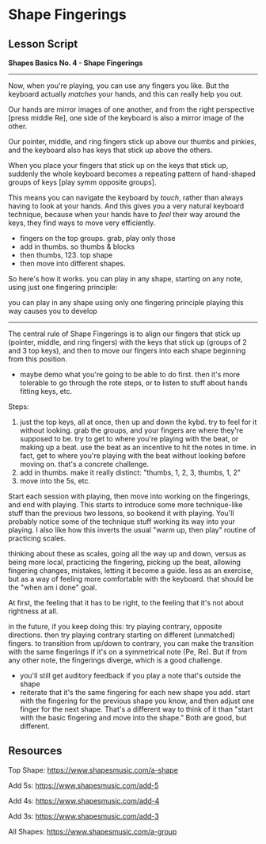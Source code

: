 # Shape Fingerings

## Lesson Script

**Shapes Basics No. 4 - Shape Fingerings**

---

Now, when you're playing, you can use any fingers you like. But the keyboard actually _matches_ your hands, and this can really help you out.

Our hands are mirror images of one another, and from the right perspective [press middle Re], one side of the keyboard is also a mirror image of the other.

Our pointer, middle, and ring fingers stick up above our thumbs and pinkies, and the keyboard also has keys that stick up above the others.

When you place your fingers that stick up on the keys that stick up, suddenly the whole keyboard becomes a repeating pattern of hand-shaped groups of keys [play symm opposite groups].

This means you can navigate the keyboard by _touch_, rather than always having to look at your hands. And this gives you a very natural keyboard technique, because when your hands have to _feel_ their way around the keys, they find ways to move very efficiently.

- fingers on the top groups. grab, play only those
- add in thumbs. so thumbs & blocks
- then thumbs, 123. top shape
- then move into different shapes.

So here's how it works. you can play in any shape, starting on any note, using just one fingering principle:

you can play in any shape using only one fingering principle
playing this way causes you to develop

---

The central rule of Shape Fingerings is to align our fingers that stick up (pointer, middle, and ring fingers) with the keys that stick up (groups of 2 and 3 top keys), and then to move our fingers into each shape beginning from this position.

- maybe demo what you're going to be able to do first. then it's more tolerable to go through the rote steps, or to listen to stuff about hands fitting keys, etc.

Steps:

1. just the top keys, all at once, then up and down the kybd. try to feel for it without looking. grab the groups, and your fingers are where they're supposed to be. try to get to where you're playing with the beat, or making up a beat. use the beat as an incentive to hit the notes in time. in fact, get to where you're playing with the beat without looking before moving on. that's a concrete challenge.
2. add in thumbs. make it really distinct: "thumbs, 1, 2, 3, thumbs, 1, 2"
3. move into the 5s, etc.

Start each session with playing, then move into working on the fingerings, and end with playing. This starts to introduce some more technique-like stuff than the previous two lessons, so bookend it with playing. You'll probably notice some of the technique stuff working its way into your playing. I also like how this inverts the usual "warm up, then play" routine of practicing scales.

thinking about these as scales, going all the way up and down, versus as being more local, practicing the fingering, picking up the beat, allowing fingering changes, mistakes, letting it become a guide. less as an exercise, but as a way of feeling more comfortable with the keyboard. that should be the "when am i done" goal.

At first, the feeling that it has to be right, to the feeling that it's not about rightness at all.

in the future, if you keep doing this:
try playing contrary, opposite directions.
then try playing contrary starting on different (unmatched) fingers.
to transition from up/down to contrary, you can make the transition with the same fingerings if it's on a symmetrical note (Pe, Re). But if from any other note, the fingerings diverge, which is a good challenge.

- you'll still get auditory feedback if you play a note that's outside the shape
- reiterate that it's the same fingering for each new shape you add. start with the fingering for the previous shape you know, and then adjust one finger for the next shape. That's a different way to think of it than "start with the basic fingering and move into the shape." Both are good, but different.

## Resources

Top Shape:
https://www.shapesmusic.com/a-shape

Add 5s:
https://www.shapesmusic.com/add-5

Add 4s:
https://www.shapesmusic.com/add-4

Add 3s:
https://www.shapesmusic.com/add-3

All Shapes:
https://www.shapesmusic.com/a-group
